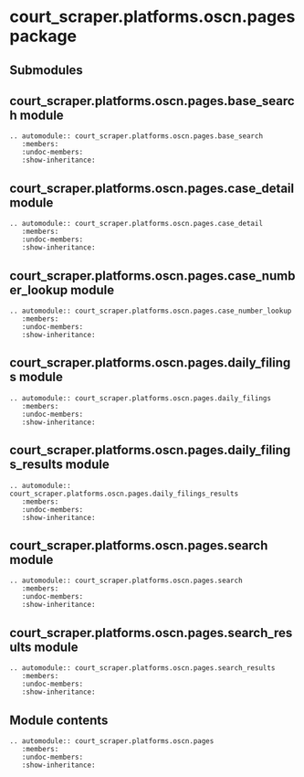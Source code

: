 # court_scraper.platforms.oscn.pages package

## Submodules

## court_scraper.platforms.oscn.pages.base_search module

```{eval-rst}
.. automodule:: court_scraper.platforms.oscn.pages.base_search
   :members:
   :undoc-members:
   :show-inheritance:
```

## court_scraper.platforms.oscn.pages.case_detail module

```{eval-rst}
.. automodule:: court_scraper.platforms.oscn.pages.case_detail
   :members:
   :undoc-members:
   :show-inheritance:
```

## court_scraper.platforms.oscn.pages.case_number_lookup module

```{eval-rst}
.. automodule:: court_scraper.platforms.oscn.pages.case_number_lookup
   :members:
   :undoc-members:
   :show-inheritance:
```

## court_scraper.platforms.oscn.pages.daily_filings module

```{eval-rst}
.. automodule:: court_scraper.platforms.oscn.pages.daily_filings
   :members:
   :undoc-members:
   :show-inheritance:
```

## court_scraper.platforms.oscn.pages.daily_filings_results module

```{eval-rst}
.. automodule:: court_scraper.platforms.oscn.pages.daily_filings_results
   :members:
   :undoc-members:
   :show-inheritance:
```

## court_scraper.platforms.oscn.pages.search module

```{eval-rst}
.. automodule:: court_scraper.platforms.oscn.pages.search
   :members:
   :undoc-members:
   :show-inheritance:
```

## court_scraper.platforms.oscn.pages.search_results module

```{eval-rst}
.. automodule:: court_scraper.platforms.oscn.pages.search_results
   :members:
   :undoc-members:
   :show-inheritance:
```

## Module contents

```{eval-rst}
.. automodule:: court_scraper.platforms.oscn.pages
   :members:
   :undoc-members:
   :show-inheritance:
```
